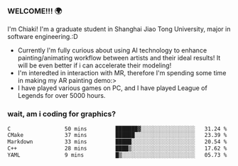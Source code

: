 ### WELCOME!!! 🌍

I'm Chiaki! I'm a graduate student in Shanghai Jiao Tong University, major in software engineering.:D

-  Currently I'm fully curious about using AI technology to enhance painting/animating workflow between artists and their ideal results! It will be even better if i can accelerate their modeling!
-  I'm interedted in interaction with MR, therefore I'm spending some time in making my AR painting demo:>
-  I have played various games on PC, and I have played League of Legends for over 5000 hours.


### wait, am i coding for graphics?
<!--START_SECTION:waka-->

```txt
C                 50 mins         ███████▓░░░░░░░░░░░░░░░░░   31.24 %
CMake             37 mins         ██████░░░░░░░░░░░░░░░░░░░   23.39 %
Markdown          33 mins         █████░░░░░░░░░░░░░░░░░░░░   20.54 %
C++               28 mins         ████▒░░░░░░░░░░░░░░░░░░░░   17.62 %
YAML              9 mins          █▒░░░░░░░░░░░░░░░░░░░░░░░   05.73 %
```

<!--END_SECTION:waka-->

<!--
**Chiaki-meow/Chiaki-meow** is a ✨ _special_ ✨ repository because its `README.md` (this file) appears on your GitHub profile.

Here are some ideas to get you started:

- 🔭 I’m currently working on ...
- 🌱 I’m currently learning ...
- 👯 I’m looking to collaborate on ...
- 🤔 I’m looking for help with ...
- 💬 Ask me about ...
- 📫 How to reach me: ...
- 😄 Pronouns: ...
- ⚡ Fun fact: ...
-->
